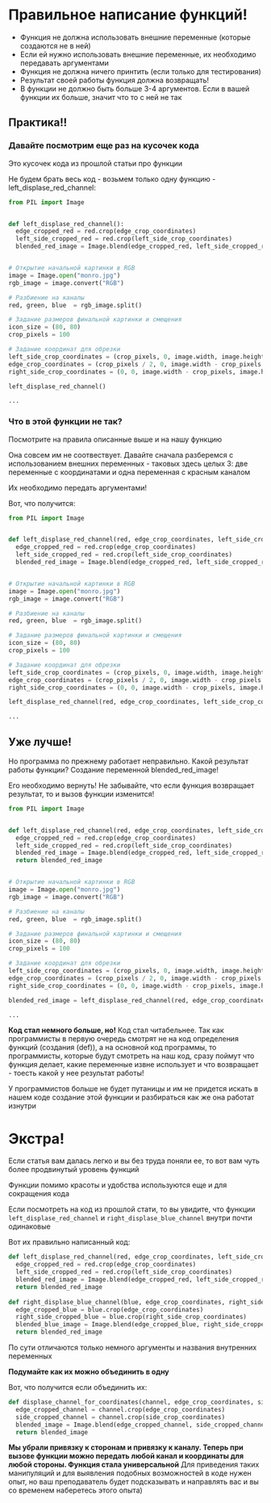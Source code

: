 # Правильное написание функций!
- Функция не должна использовать внешние переменные (которые создаются не в ней)
- Если ей нужно использовать внешние переменные, их необходимо передавать аргументами
- Функция не должна ничего принтить (если только для тестирования)
- Результат своей работы функция должна возвращать!
- В функции не должно быть больше 3-4 аргументов. Если в вашей функции их больше, значит что то с ней не так

## Практика!!

### Давайте посмотрим еще раз на кусочек кода
Это кусочек кода из прошлой статьи про функции

Не будем брать весь код - возьмем только одну функцию - left_displase_red_channel:

```python
from PIL import Image


def left_displase_red_channel():
  edge_cropped_red = red.crop(edge_crop_coordinates)
  left_side_cropped_red = red.crop(left_side_crop_coordinates)
  blended_red_image = Image.blend(edge_cropped_red, left_side_cropped_red, 0.5)


# Открытие начальной картинки в RGB
image = Image.open("monro.jpg")
rgb_image = image.convert("RGB")

# Разбиение на каналы
red, green, blue  = rgb_image.split()

# Задание размеров финальной картинки и смещения
icon_size = (80, 80)
crop_pixels = 100

# Задание координат для обрезки
left_side_crop_coordinates = (crop_pixels, 0, image.width, image.height)
edge_crop_coordinates = (crop_pixels / 2, 0, image.width - crop_pixels / 2, image.height)
right_side_crop_coordinates = (0, 0, image.width - crop_pixels, image.height)

left_displase_red_channel()

...

```

### Что в этой функции не так? 
Посмотрите на правила описанные выше и на нашу функцию

Она совсем им не соотвествует. Давайте сначала разберемся с использованием внешних переменных - таковых здесь целых 3: две переменные с координатами и одна переменная с красным каналом

Их необходимо передать аргументами!

Вот, что получится:
```python
from PIL import Image


def left_displase_red_channel(red, edge_crop_coordinates, left_side_crop_coordinates):
  edge_cropped_red = red.crop(edge_crop_coordinates)
  left_side_cropped_red = red.crop(left_side_crop_coordinates)
  blended_red_image = Image.blend(edge_cropped_red, left_side_cropped_red, 0.5)


# Открытие начальной картинки в RGB
image = Image.open("monro.jpg")
rgb_image = image.convert("RGB")

# Разбиение на каналы
red, green, blue  = rgb_image.split()

# Задание размеров финальной картинки и смещения
icon_size = (80, 80)
crop_pixels = 100

# Задание координат для обрезки
left_side_crop_coordinates = (crop_pixels, 0, image.width, image.height)
edge_crop_coordinates = (crop_pixels / 2, 0, image.width - crop_pixels / 2, image.height)
right_side_crop_coordinates = (0, 0, image.width - crop_pixels, image.height)

left_displase_red_channel(red, edge_crop_coordinates, left_side_crop_coordinates)

...

```

## Уже лучше!
Но программа по прежнему работает неправильно. Какой результат работы функции? Создание переменной blended_red_image!

Его необходимо вернуть!
Не забывайте, что если функция возвращает результат, то и вызов функции изменится!
```python
from PIL import Image


def left_displase_red_channel(red, edge_crop_coordinates, left_side_crop_coordinates):
  edge_cropped_red = red.crop(edge_crop_coordinates)
  left_side_cropped_red = red.crop(left_side_crop_coordinates)
  blended_red_image = Image.blend(edge_cropped_red, left_side_cropped_red, 0.5)
  return blended_red_image


# Открытие начальной картинки в RGB
image = Image.open("monro.jpg")
rgb_image = image.convert("RGB")

# Разбиение на каналы
red, green, blue  = rgb_image.split()

# Задание размеров финальной картинки и смещения
icon_size = (80, 80)
crop_pixels = 100

# Задание координат для обрезки
left_side_crop_coordinates = (crop_pixels, 0, image.width, image.height)
edge_crop_coordinates = (crop_pixels / 2, 0, image.width - crop_pixels / 2, image.height)
right_side_crop_coordinates = (0, 0, image.width - crop_pixels, image.height)

blended_red_image = left_displase_red_channel(red, edge_crop_coordinates, left_side_crop_coordinates)

...

```

**Код стал немного больше, но!**
Код стал читабельнее. Так как программисты в первую очередь смотрят не на код определения функций (создания (def)), а на основной код программы, то 
программисты, которые будут смотреть на наш код, сразу поймут что функция делает, какие переменные извне использует и что возвращает - тоесть какой у нее результат работы!

У программистов больше не будет путаницы и им не придется искать в нашем коде создание этой функции и разбираться как же она работат изнутри

# Экстра!
Если статья вам далась легко и вы без труда поняли ее, то вот вам чуть более продвинутый уровень функций

Функции помимо красоты и удобства используются еще и для сокращения кода

Если посмотреть на код из прошлой стати, то вы увидите, что функции `left_displase_red_channel` и `right_displase_blue_channel` внутри почти одинаковые

Вот их правильно написанный код:

```python
def left_displase_red_channel(red, edge_crop_coordinates, left_side_crop_coordinates):
  edge_cropped_red = red.crop(edge_crop_coordinates)
  left_side_cropped_red = red.crop(left_side_crop_coordinates)
  blended_red_image = Image.blend(edge_cropped_red, left_side_cropped_red, 0.5)
  return blended_red_image
  
def right_displase_blue_channel(blue, edge_crop_coordinates, right_side_crop_coordinates):
  edge_cropped_blue = blue.crop(edge_crop_coordinates)
  right_side_cropped_blue = blue.crop(right_side_crop_coordinates)
  blended_blue_image = Image.blend(edge_cropped_blue, right_side_cropped_blue, 0.5)
  return blended_red_image

```


По сути отличаются только немного аргументы и названия внутренних переменных

**Подумайте как их можно объединить в одну**


Вот, что получится если объединить их:

```python
def displase_channel_for_coordinates(channel, edge_crop_coordinates, side_crop_coordinates):
  edge_cropped_channel = channel.crop(edge_crop_coordinates)
  side_cropped_channel = channel.crop(side_crop_coordinates)
  blended_image = Image.blend(edge_cropped_channel, side_cropped_channel, 0.5)
  return blended_image
```

**Мы убрали привязку к сторонам и привязку к каналу. Теперь при вызове функции можно передать любой канал и координаты для любой стороны. Функция стала универсальной**
Для приведения таких манипуляций и для выявления подобных возможностей в коде нужен опыт, но ваш преподаватель будет подсказывать и направлять вас и вы со временем наберетесь этого опыта)
